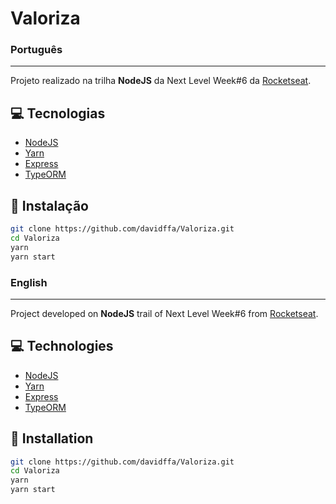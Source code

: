 # Valoriza

### Português
---

Projeto realizado na trilha <strong>NodeJS</strong> da Next Level Week#6 da [Rocketseat](https://rocketseat.com.br/).

## 💻 Tecnologias

- [NodeJS](https://nodejs.org/en/)
- [Yarn](https://yarnpkg.com/)
- [Express](https://expressjs.com/)
- [TypeORM](https://typeorm.io/)

## 🚀 Instalação

```sh
git clone https://github.com/davidffa/Valoriza.git
cd Valoriza
yarn
yarn start
```

### English
---

Project developed on <strong>NodeJS</strong> trail of Next Level Week#6 from [Rocketseat](https://rocketseat.com.br/).

## 💻 Technologies

- [NodeJS](https://nodejs.org/en/)
- [Yarn](https://yarnpkg.com/)
- [Express](https://expressjs.com/)
- [TypeORM](https://typeorm.io/)

## 🚀 Installation

```sh
git clone https://github.com/davidffa/Valoriza.git
cd Valoriza
yarn
yarn start
```